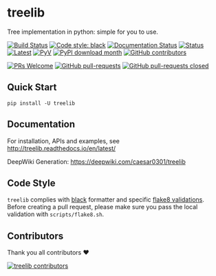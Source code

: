 # treelib

Tree implementation in python: simple for you to use.

[![Build Status](https://github.com/caesar0301/treelib/actions/workflows/python-package.yml/badge.svg)](https://github.com/caesar0301/treelib/actions)
[![Code style: black](https://img.shields.io/badge/code%20style-black-000000.svg)](https://github.com/psf/black)
[![Documentation Status](https://readthedocs.org/projects/treelib/badge/?version=latest)](http://treelib.readthedocs.io/en/latest/?badge=latest)
[![Status](https://img.shields.io/pypi/status/treelib.svg)](https://pypi.python.org/pypi/treelib)
[![Latest](https://img.shields.io/pypi/v/treelib.svg)](https://pypi.python.org/pypi/treelib)
[![PyV](https://img.shields.io/pypi/pyversions/treelib.svg)](https://pypi.python.org/pypi/treelib)
[![PyPI download month](https://img.shields.io/pypi/dm/treelib.svg)](https://pypi.python.org/pypi/treelib/)
[![GitHub contributors](https://img.shields.io/github/contributors/caesar0301/treelib.svg)](https://GitHub.com/caesar0301/treelib/graphs/contributors/)

[![PRs Welcome](https://img.shields.io/badge/PRs-welcome-brightgreen.svg?style=flat-square)](http://makeapullrequest.com)
[![GitHub pull-requests](https://img.shields.io/github/issues-pr/caesar0301/treelib.svg)](https://GitHub.com/caesar0301/treelib/pulls)
[![GitHub pull-requests closed](https://img.shields.io/github/issues-pr-closed/caesar0301/treelib.svg)](https://GitHub.com/caesar0301/treelib/pulls?q=is%3Apr+is%3Aclosed)

## Quick Start

    pip install -U treelib

## Documentation

For installation, APIs and examples, see http://treelib.readthedocs.io/en/latest/

DeepWiki Generation: https://deepwiki.com/caesar0301/treelib

## Code Style

`treelib` complies with [black](https://github.com/psf/black) formatter and
specific [flake8 validations](https://github.com/caesar0301/treelib/blob/master/scripts/flake8.sh).
Before creating a pull request, please make sure you pass the local validation
with `scripts/flake8.sh`.

## Contributors

Thank you all contributors ❤

[![treelib contributors](https://contrib.rocks/image?repo=caesar0301/treelib "treelib contributors")](https://github.com/caesar0301/treelib/graphs/contributors)
